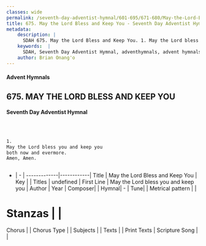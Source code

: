 ```yaml
---
classes: wide
permalink: /seventh-day-adventist-hymnal/601-695/671-680/May-the-Lord-Bless-and-Keep-You/
title: 675. May the Lord Bless and Keep You - Seventh Day Adventist Hymnal
metadata:
    description: |
      SDAH 675. May the Lord Bless and Keep You. 1. May the Lord bless you and keep you both now and evermore. Amen, Amen.
    keywords:  |
      SDAH, Seventh Day Adventist Hymnal, adventhymnals, advent hymnals, May the Lord Bless and Keep You, May the Lord bless you and keep you 
    author: Brian Onang'o
---
```


#### Advent Hymnals
## 675. MAY THE LORD BLESS AND KEEP YOU
#### Seventh Day Adventist Hymnal

```txt



1.
May the Lord bless you and keep you
both now and evermore.
Amen, Amen.



```

- |   -  |
-------------|------------|
Title | May the Lord Bless and Keep You |
Key |  |
Titles | undefined |
First Line | May the Lord bless you and keep you |
Author | 
Year | 
Composer|  |
Hymnal|  - |
Tune|  |
Metrical pattern | |
# Stanzas |  |
Chorus |  |
Chorus Type |  |
Subjects |  |
Texts |  |
Print Texts | 
Scripture Song |  |
  
